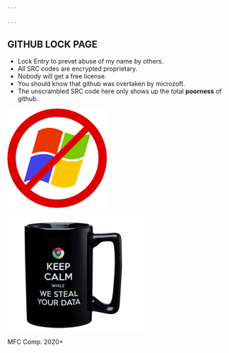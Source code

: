 ```yaml
---

---
```

## GITHUB LOCK PAGE

* Lock Entry to prevet abuse of my name by others.
* All SRC codes are encrypted proprietary.
* Nobody will get a free license.
* You should know that github was overtaken by microzoft.
* The unscrambled SRC code here only shows up the total **poorness** of github.

![no windoze](assets/images/no_win.png)

![no chrome](assets/images/no_chrome.png)

MFC Comp. 2020+




